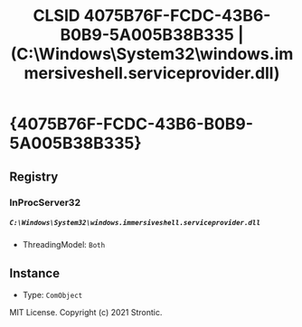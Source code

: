 ﻿---
title: "CLSID 4075B76F-FCDC-43B6-B0B9-5A005B38B335 | (C:\\Windows\\System32\\windows.immersiveshell.serviceprovider.dll)"
excerpt: What is COM-Object CLSID 4075B76F-FCDC-43B6-B0B9-5A005B38B335?
---

# {4075B76F-FCDC-43B6-B0B9-5A005B38B335}


## Registry


### InProcServer32

##### `C:\Windows\System32\windows.immersiveshell.serviceprovider.dll`
* ThreadingModel: `Both`

## Instance

* Type: `ComObject`

MIT License. Copyright (c) 2021 Strontic.


